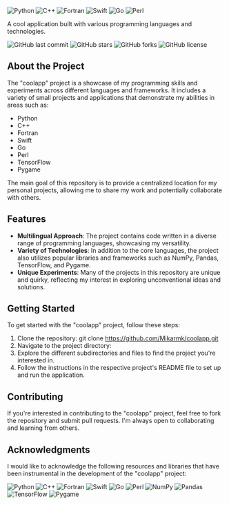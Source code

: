![Python](https://img.shields.io/badge/Python-3776AB?style=flat-square&logo=python&logoColor=white)
![C++](https://img.shields.io/badge/C++-00599C?style=flat-square&logo=c%2B%2B&logoColor=white)
![Fortran](https://img.shields.io/badge/Fortran-734F96?style=flat-square&logo=fortran&logoColor=white)
![Swift](https://img.shields.io/badge/Swift-FA7343?style=flat-square&logo=swift&logoColor=white)
![Go](https://img.shields.io/badge/Go-00ADD8?style=flat-square&logo=go&logoColor=white)
![Perl](https://img.shields.io/badge/Perl-39457E?style=flat-square&logo=perl&logoColor=white)

A cool application built with various programming languages and technologies.

![GitHub last commit](https://img.shields.io/github/last-commit/Mikarmk/coolapp)
![GitHub stars](https://img.shields.io/github/stars/Mikarmk/coolapp)
![GitHub forks](https://img.shields.io/github/forks/Mikarmk/coolapp)
![GitHub license](https://img.shields.io/github/license/Mikarmk/coolapp)

## About the Project


The "coolapp" project is a showcase of my programming skills and experiments across different languages and frameworks. It includes a variety of small projects and applications that demonstrate my abilities in areas such as:

- Python
- C++
- Fortran
- Swift
- Go
- Perl
- TensorFlow
- Pygame

The main goal of this repository is to provide a centralized location for my personal projects, allowing me to share my work and potentially collaborate with others.

## Features

- **Multilingual Approach**: The project contains code written in a diverse range of programming languages, showcasing my versatility.
- **Variety of Technologies**: In addition to the core languages, the project also utilizes popular libraries and frameworks such as NumPy, Pandas, TensorFlow, and Pygame.
- **Unique Experiments**: Many of the projects in this repository are unique and quirky, reflecting my interest in exploring unconventional ideas and solutions.

## Getting Started

To get started with the "coolapp" project, follow these steps:

1. Clone the repository: git clone https://github.com/Mikarmk/coolapp.git
2. Navigate to the project directory:
3. Explore the different subdirectories and files to find the project you're interested in.
4. Follow the instructions in the respective project's README file to set up and run the application.

## Contributing

If you're interested in contributing to the "coolapp" project, feel free to fork the repository and submit pull requests. I'm always open to collaborating and learning from others.

## Acknowledgments

I would like to acknowledge the following resources and libraries that have been instrumental in the development of the "coolapp" project:

![Python](https://img.shields.io/badge/Python-3776AB?style=flat-square&logo=python&logoColor=white)
![C++](https://img.shields.io/badge/C++-00599C?style=flat-square&logo=c%2B%2B&logoColor=white)
![Fortran](https://img.shields.io/badge/Fortran-734F96?style=flat-square&logo=fortran&logoColor=white)
![Swift](https://img.shields.io/badge/Swift-FA7343?style=flat-square&logo=swift&logoColor=white)
![Go](https://img.shields.io/badge/Go-00ADD8?style=flat-square&logo=go&logoColor=white)
![Perl](https://img.shields.io/badge/Perl-39457E?style=flat-square&logo=perl&logoColor=white)
![NumPy](https://img.shields.io/badge/NumPy-013243?style=flat-square&logo=numpy&logoColor=white)
![Pandas](https://img.shields.io/badge/Pandas-150458?style=flat-square&logo=pandas&logoColor=white)
![TensorFlow](https://img.shields.io/badge/TensorFlow-FF6F00?style=flat-square&logo=tensorflow&logoColor=white)
![Pygame](https://img.shields.io/badge/Pygame-003B57?style=flat-square&logo=pygame&logoColor=white)
